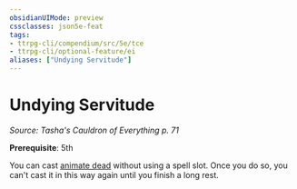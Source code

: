 ```yaml
---
obsidianUIMode: preview
cssclasses: json5e-feat
tags:
- ttrpg-cli/compendium/src/5e/tce
- ttrpg-cli/optional-feature/ei
aliases: ["Undying Servitude"]
---
```

# Undying Servitude
*Source: Tasha's Cauldron of Everything p. 71*  

**Prerequisite**: 5th

You can cast [animate dead](3-Mechanics/CLI/spells/animate-dead.md) without using a spell slot. Once you do so, you can't cast it in this way again until you finish a long rest.